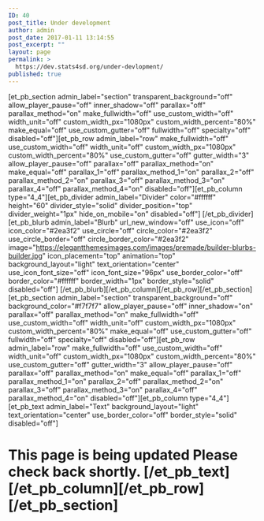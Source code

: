 ```yaml
---
ID: 40
post_title: Under development
author: admin
post_date: 2017-01-11 13:14:55
post_excerpt: ""
layout: page
permalink: >
  https://dev.stats4sd.org/under-devlopment/
published: true
---
```

[et_pb_section admin_label="section" transparent_background="off" allow_player_pause="off" inner_shadow="off" parallax="off" parallax_method="on" make_fullwidth="off" use_custom_width="off" width_unit="off" custom_width_px="1080px" custom_width_percent="80%" make_equal="off" use_custom_gutter="off" fullwidth="off" specialty="off" disabled="off"][et_pb_row admin_label="row" make_fullwidth="off" use_custom_width="off" width_unit="off" custom_width_px="1080px" custom_width_percent="80%" use_custom_gutter="off" gutter_width="3" allow_player_pause="off" parallax="off" parallax_method="on" make_equal="off" parallax_1="off" parallax_method_1="on" parallax_2="off" parallax_method_2="on" parallax_3="off" parallax_method_3="on" parallax_4="off" parallax_method_4="on" disabled="off"][et_pb_column type="4_4"][et_pb_divider admin_label="Divider" color="#ffffff" height="60" divider_style="solid" divider_position="top" divider_weight="1px" hide_on_mobile="on" disabled="off"] [/et_pb_divider][et_pb_blurb admin_label="Blurb" url_new_window="off" use_icon="off" icon_color="#2ea3f2" use_circle="off" circle_color="#2ea3f2" use_circle_border="off" circle_border_color="#2ea3f2" image="https://elegantthemesimages.com/images/premade/builder-blurbs-builder.jpg" icon_placement="top" animation="top" background_layout="light" text_orientation="center" use_icon_font_size="off" icon_font_size="96px" use_border_color="off" border_color="#ffffff" border_width="1px" border_style="solid" disabled="off"] [/et_pb_blurb][/et_pb_column][/et_pb_row][/et_pb_section][et_pb_section admin_label="section" transparent_background="off" background_color="#f7f7f7" allow_player_pause="off" inner_shadow="on" parallax="off" parallax_method="on" make_fullwidth="off" use_custom_width="off" width_unit="off" custom_width_px="1080px" custom_width_percent="80%" make_equal="off" use_custom_gutter="off" fullwidth="off" specialty="off" disabled="off"][et_pb_row admin_label="row" make_fullwidth="off" use_custom_width="off" width_unit="off" custom_width_px="1080px" custom_width_percent="80%" use_custom_gutter="off" gutter_width="3" allow_player_pause="off" parallax="off" parallax_method="on" make_equal="off" parallax_1="off" parallax_method_1="on" parallax_2="off" parallax_method_2="on" parallax_3="off" parallax_method_3="on" parallax_4="off" parallax_method_4="on" disabled="off"][et_pb_column type="4_4"][et_pb_text admin_label="Text" background_layout="light" text_orientation="center" use_border_color="off" border_style="solid" disabled="off"] 
# This page is being updated Please check back shortly. [/et_pb_text][/et_pb_column][/et_pb_row][/et_pb_section]